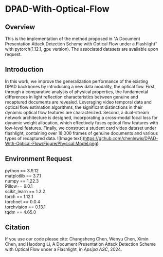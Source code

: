 # DPAD-With-Optical-Flow

## Overview

This is the implementation of the method proposed in "A Document Presentation Attack Detection Scheme with Optical Flow under a Flashlight" with pytorch(1.12.1, gpu version). The associated datasets are available upon request.

## Introduction

In this work, we improve the generalization performance of the existing DPAD backbones by introducing a new data modality, the optical fow. First, through a comparative analysis of physical properties, the fundamental differences in light reflection characteristics between genuine and recaptured documents are revealed. Leveraging video temporal data and optical flow estimation algorithms, the significant 
distinctions in their dynamic optical flow features are characterized. Second, a dual-stream network architecture is designed, incorporating a cross-modal focal loss for dynamic weight allocation, which effectively fuses optical flow features with low-level features. Finally, we construct a student card video dataset under flashlight, containing over 18,000 frames of genuine documents and various types of recaptured data.
![Image text]([https://github.com/chenlewis/DPAD-With-Optical-Flow/Figure/Physical Model.png](https://github.com/chenlewis/DPAD-With-Optical-Flow/blob/main/Figure/Physical%20Model.png))

## Environment Request

python == 3.9.12   
matplotlib == 3.7.1  
numpy == 1.22.3  
Pillow== 9.0.1  
scikit_learn == 1.2.2  
torch == 1.12.1  
torchnet == 0.0.4  
torchvision == 0.13.1  
tqdm == 4.65.0  

## Citation

If you use our code please cite: Changsheng Chen, Wenyu Chen, Ximin Chen, and Haodong Li, A Document Presentation Attack Detection Scheme with Optical Flow under a Flashlight, in _Apsipa ASC_, 2024.
